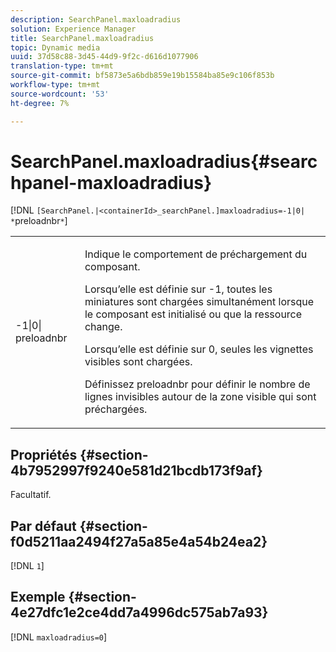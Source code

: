 ```yaml
---
description: SearchPanel.maxloadradius
solution: Experience Manager
title: SearchPanel.maxloadradius
topic: Dynamic media
uuid: 37d58c88-3d45-44d9-9f2c-d616d1077906
translation-type: tm+mt
source-git-commit: bf5873e5a6bdb859e19b15584ba85e9c106f853b
workflow-type: tm+mt
source-wordcount: '53'
ht-degree: 7%

---
```



# SearchPanel.maxloadradius{#searchpanel-maxloadradius}

[!DNL `[SearchPanel.|<containerId>_searchPanel.]maxloadradius=-1|0| *`preloadnbr`*`]

<table id="table_985ADD6C9BD04C629A84C9C625CCCFEB"> 
 <tbody> 
  <tr> 
   <td colname="col1"> <p><span class="codeph">-1|0|<span class="varname"> preloadnbr</span></span> </p> </td> 
   <td colname="col2"> <p>Indique le comportement de préchargement du composant. </p> <p>Lorsqu’elle est définie sur <span class="codeph"> -1</span>, toutes les miniatures sont chargées simultanément lorsque le composant est initialisé ou que la ressource change. </p> <p> Lorsqu’elle est définie sur <span class="codeph"> 0</span>, seules les vignettes visibles sont chargées. </p> <p>Définissez <span class="codeph"><span class="varname"> preloadnbr</span></span> pour définir le nombre de lignes invisibles autour de la zone visible qui sont préchargées. </p> </td> 
  </tr> 
 </tbody> 
</table>

## Propriétés {#section-4b7952997f9240e581d21bcdb173f9af}

Facultatif.

## Par défaut {#section-f0d5211aa2494f27a5a85e4a54b24ea2}

[!DNL `1`]

## Exemple {#section-4e27dfc1e2ce4dd7a4996dc575ab7a93}

[!DNL `maxloadradius=0`]

